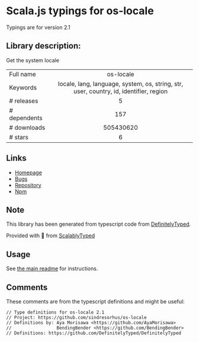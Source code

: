 
# Scala.js typings for os-locale

Typings are for version 2.1

## Library description:
Get the system locale

|                    |                 |
| ------------------ | :-------------: |
| Full name          | os-locale |
| Keywords           | locale, lang, language, system, os, string, str, user, country, id, identifier, region |
| # releases         | 5 |
| # dependents       | 157 |
| # downloads        | 505430620 |
| # stars            | 6 |

## Links
- [Homepage](https://github.com/sindresorhus/os-locale#readme)
- [Bugs](https://github.com/sindresorhus/os-locale/issues)
- [Repository](https://github.com/sindresorhus/os-locale)
- [Npm](https://www.npmjs.com/package/os-locale)
    


## Note
This library has been generated from typescript code from [DefinitelyTyped](https://definitelytyped.org).

Provided with :purple_heart: from [ScalablyTyped](https://github.com/oyvindberg/ScalablyTyped)

## Usage
See [the main readme](../../readme.md) for instructions.

## Comments

These comments are from the typescript definitions and might be useful:
```
// Type definitions for os-locale 2.1
// Project: https://github.com/sindresorhus/os-locale
// Definitions by: Aya Morisawa <https://github.com/AyaMorisawa>
//                 BendingBender <https://github.com/BendingBender>
// Definitions: https://github.com/DefinitelyTyped/DefinitelyTyped

```

